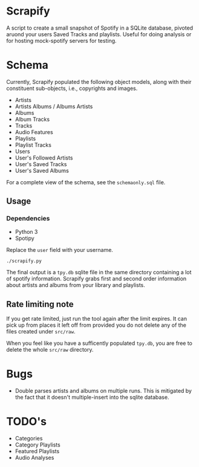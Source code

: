 # Scrapify
A script to create a small snapshot of Spotify in a SQLite database, pivoted aruond your users Saved Tracks and playlists.
Useful for doing analysis or for hosting mock-spotify servers for testing.

# Schema
Currently, Scrapify populated the following object models, along with their constituent sub-objects, i.e., copyrights and images.

* Artists
* Artists Albums / Albums Artists
* Albums
* Album Tracks
* Tracks
* Audio Features
* Playlists
* Playlist Tracks
* Users
* User's Followed Artists
* User's Saved Tracks
* User's Saved Albums


For a complete view of the schema, see the `schemaonly.sql` file.


## Usage
### Dependencies
* Python 3
* Spotipy

Replace the `user` field with your username.

```bash
./scrapify.py
```

The final output is a `tpy.db` sqlite file in the same directory containing a lot of spotify information. Scrapify grabs first and second order information about artists and albums from your library and playlists.

## Rate limiting note
If you get rate limited, just run the tool again after the limit expires. It can pick up from places it left off from provided you do not delete any of the files created under `src/raw`.

When you feel like you have a sufficently populated `tpy.db`, you are free to delete the whole `src/raw` directory.


# Bugs
* Double parses artists and albums on multiple runs. This is mitigated by the fact that it doesn't multiple-insert into the sqlite database.

# TODO's
* Categories
* Category Playlists
* Featured Playlists
* Audio Analyses